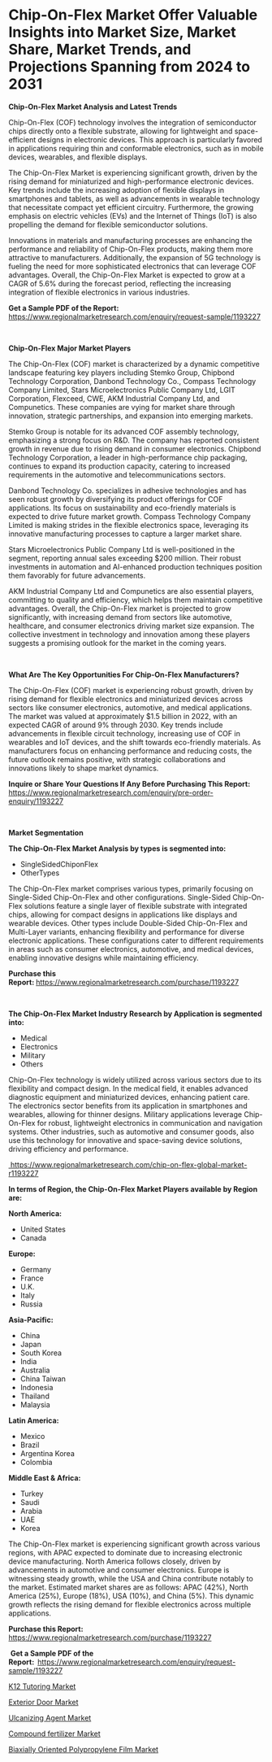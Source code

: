 <p><h1>Chip-On-Flex Market Offer Valuable Insights into Market Size, Market Share, Market Trends, and Projections Spanning from 2024 to 2031</h1></p><p><strong>Chip-On-Flex Market Analysis and Latest Trends</strong></p>
<p><p>Chip-On-Flex (COF) technology involves the integration of semiconductor chips directly onto a flexible substrate, allowing for lightweight and space-efficient designs in electronic devices. This approach is particularly favored in applications requiring thin and conformable electronics, such as in mobile devices, wearables, and flexible displays.</p><p>The Chip-On-Flex Market is experiencing significant growth, driven by the rising demand for miniaturized and high-performance electronic devices. Key trends include the increasing adoption of flexible displays in smartphones and tablets, as well as advancements in wearable technology that necessitate compact yet efficient circuitry. Furthermore, the growing emphasis on electric vehicles (EVs) and the Internet of Things (IoT) is also propelling the demand for flexible semiconductor solutions.</p><p>Innovations in materials and manufacturing processes are enhancing the performance and reliability of Chip-On-Flex products, making them more attractive to manufacturers. Additionally, the expansion of 5G technology is fueling the need for more sophisticated electronics that can leverage COF advantages. Overall, the Chip-On-Flex Market is expected to grow at a CAGR of 5.6% during the forecast period, reflecting the increasing integration of flexible electronics in various industries.</p></p>
<p><strong>Get a Sample PDF of the Report:&nbsp;</strong> <a href="https://www.regionalmarketresearch.com/enquiry/request-sample/1193227">https://www.regionalmarketresearch.com/enquiry/request-sample/1193227</a></p>
<p>&nbsp;</p>
<p><strong>Chip-On-Flex Major Market Players</strong></p>
<p><p>The Chip-On-Flex (COF) market is characterized by a dynamic competitive landscape featuring key players including Stemko Group, Chipbond Technology Corporation, Danbond Technology Co., Compass Technology Company Limited, Stars Microelectronics Public Company Ltd, LGIT Corporation, Flexceed, CWE, AKM Industrial Company Ltd, and Compunetics. These companies are vying for market share through innovation, strategic partnerships, and expansion into emerging markets.</p><p>Stemko Group is notable for its advanced COF assembly technology, emphasizing a strong focus on R&D. The company has reported consistent growth in revenue due to rising demand in consumer electronics. Chipbond Technology Corporation, a leader in high-performance chip packaging, continues to expand its production capacity, catering to increased requirements in the automotive and telecommunications sectors.</p><p>Danbond Technology Co. specializes in adhesive technologies and has seen robust growth by diversifying its product offerings for COF applications. Its focus on sustainability and eco-friendly materials is expected to drive future market growth. Compass Technology Company Limited is making strides in the flexible electronics space, leveraging its innovative manufacturing processes to capture a larger market share.</p><p>Stars Microelectronics Public Company Ltd is well-positioned in the segment, reporting annual sales exceeding $200 million. Their robust investments in automation and AI-enhanced production techniques position them favorably for future advancements.</p><p>AKM Industrial Company Ltd and Compunetics are also essential players, committing to quality and efficiency, which helps them maintain competitive advantages. Overall, the Chip-On-Flex market is projected to grow significantly, with increasing demand from sectors like automotive, healthcare, and consumer electronics driving market size expansion. The collective investment in technology and innovation among these players suggests a promising outlook for the market in the coming years.</p></p>
<p>&nbsp;</p>
<p><strong>What Are The Key Opportunities For Chip-On-Flex Manufacturers?</strong></p>
<p><p>The Chip-On-Flex (COF) market is experiencing robust growth, driven by rising demand for flexible electronics and miniaturized devices across sectors like consumer electronics, automotive, and medical applications. The market was valued at approximately $1.5 billion in 2022, with an expected CAGR of around 9% through 2030. Key trends include advancements in flexible circuit technology, increasing use of COF in wearables and IoT devices, and the shift towards eco-friendly materials. As manufacturers focus on enhancing performance and reducing costs, the future outlook remains positive, with strategic collaborations and innovations likely to shape market dynamics.</p></p>
<p><strong>Inquire or Share Your Questions If Any Before Purchasing This Report:</strong> <a href="https://www.regionalmarketresearch.com/enquiry/pre-order-enquiry/1193227">https://www.regionalmarketresearch.com/enquiry/pre-order-enquiry/1193227</a></p>
<p>&nbsp;</p>
<p><strong>Market Segmentation</strong></p>
<p><strong>The Chip-On-Flex Market Analysis by types is segmented into:</strong></p>
<p><ul><li>SingleSidedChiponFlex</li><li>OtherTypes</li></ul></p>
<p><p>The Chip-On-Flex market comprises various types, primarily focusing on Single-Sided Chip-On-Flex and other configurations. Single-Sided Chip-On-Flex solutions feature a single layer of flexible substrate with integrated chips, allowing for compact designs in applications like displays and wearable devices. Other types include Double-Sided Chip-On-Flex and Multi-Layer variants, enhancing flexibility and performance for diverse electronic applications. These configurations cater to different requirements in areas such as consumer electronics, automotive, and medical devices, enabling innovative designs while maintaining efficiency.</p></p>
<p><strong>Purchase this Report:&nbsp;</strong><a href="https://www.regionalmarketresearch.com/purchase/1193227">https://www.regionalmarketresearch.com/purchase/1193227</a></p>
<p>&nbsp;</p>
<p><strong>The Chip-On-Flex Market Industry Research by Application is segmented into:</strong></p>
<p><ul><li>Medical</li><li>Electronics</li><li>Military</li><li>Others</li></ul></p>
<p><p>Chip-On-Flex technology is widely utilized across various sectors due to its flexibility and compact design. In the medical field, it enables advanced diagnostic equipment and miniaturized devices, enhancing patient care. The electronics sector benefits from its application in smartphones and wearables, allowing for thinner designs. Military applications leverage Chip-On-Flex for robust, lightweight electronics in communication and navigation systems. Other industries, such as automotive and consumer goods, also use this technology for innovative and space-saving device solutions, driving efficiency and performance.</p></p>
<p><a href="https://www.regionalmarketresearch.com/chip-on-flex-global-market-r1193227">&nbsp;https://www.regionalmarketresearch.com/chip-on-flex-global-market-r1193227</a></p>
<p><strong>In terms of Region, the Chip-On-Flex Market Players available by Region are:</strong></p>
<p>
    <p> <strong> North America: </strong>
        <ul>
            <li>United States</li>
            <li>Canada</li>
        </ul>
        </p> 
    <p> <strong> Europe: </strong>
        <ul>
            <li>Germany</li>
            <li>France</li>
            <li>U.K.</li>
            <li>Italy</li>
            <li>Russia</li>
        </ul>
        </p> 
    <p> <strong> Asia-Pacific: </strong>
        <ul>
            <li>China</li>
            <li>Japan</li>
            <li>South Korea</li>
            <li>India</li>
            <li>Australia</li>
            <li>China Taiwan</li>
            <li>Indonesia</li>
            <li>Thailand</li>
            <li>Malaysia</li>
        </ul>
        </p> 
    <p> <strong> Latin America: </strong>
        <ul>
            <li>Mexico</li>
            <li>Brazil</li>
            <li>Argentina Korea</li>
            <li>Colombia</li>
        </ul>
        </p> 
    <p> <strong> Middle East & Africa: </strong>
        <ul>
            <li>Turkey</li>
            <li>Saudi</li>
            <li>Arabia</li>
            <li>UAE</li>
            <li>Korea</li>
        </ul>
    </p>
    </p>
<p><p>The Chip-On-Flex market is experiencing significant growth across various regions, with APAC expected to dominate due to increasing electronic device manufacturing. North America follows closely, driven by advancements in automotive and consumer electronics. Europe is witnessing steady growth, while the USA and China contribute notably to the market. Estimated market shares are as follows: APAC (42%), North America (25%), Europe (18%), USA (10%), and China (5%). This dynamic growth reflects the rising demand for flexible electronics across multiple applications.</p></p>
<p><strong>Purchase this Report: </strong><a href="https://www.regionalmarketresearch.com/purchase/1193227">https://www.regionalmarketresearch.com/purchase/1193227</a></p>
<p>&nbsp;<strong>Get a Sample PDF of the Report:&nbsp;&nbsp;</strong><a href="https://www.regionalmarketresearch.com/enquiry/request-sample/1193227">https://www.regionalmarketresearch.com/enquiry/request-sample/1193227</a></p>
<p><strong></strong></p>
<p><p><a href="https://www.linkedin.com/pulse/k12-tutoring-market-trends-regional-insights-forecasted-yqgye">K12 Tutoring Market</a></p><p><a href="https://issuu.com/reportprime-2/docs/exterior-door-market-size-2030.pptx_76e1c72faa9bbe">Exterior Door Market</a></p><p><a href="https://github.com/AbbasMahmud554/Market-Research-Report-List-1/blob/main/ulcanizing-agent-market.md">Ulcanizing Agent Market</a></p><p><a href="https://medium.com/@afsanahossain56/how-regional-markets-are-adapting-to-compound-fertilizer-market-innovations-ceffd2ae6848">Compound fertilizer Market</a></p><p><a href="https://issuu.com/reportprime-2/docs/biaxially-oriented-polypropylene-fi_2b7c6eb104c85a">Biaxially Oriented Polypropylene Film Market</a></p></p>